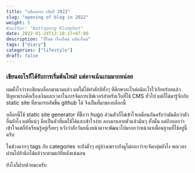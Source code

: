 ```yaml
---
title: "บล็อกแรก เปิดปี 2022"
slug: "opening of blog in 2022"
weight: 5
#author: "Nattapong Klumphet"
date: 2022-01-24T13:10:17+07:00
description: "ปีใหม่ เรื่องใหม่ บล็อกใหม่"
tags: ["diary"]
categories: ["lifestyle"]
draft: false
---
```

### เขียนอะไรก็ได้รับการเริ่มต้นใหม่! แต่อาจเน้นเกมมากหน่อย
<!--more-->

ผมตั้งใจว่าจะเขียนบล็อกมานานแล้ว แต่ไม่ได้ทำสักทีทั้งๆ ที่ศึกษาอะไรต่อมิอะไรไว้เรียบร้อยแล้ว
ปัญหาแรกคือเรื่องเงินและเวลาในการจัดการเซิฟเวอร์สำหรับเว็บที่ใช้ CMS ทั่วไป แต่ก็ได้มารู้จักกับ static site ที่สามารถอัพขึ้น github ได้ จึงเป็นที่มาของบล็อกนี้

บล็อกนี้ใช้ static site generator ที่ชื่อว่า hugo ส่วนตัวก็ไม่เข้าใจเหมือนกันครับว่ามันดีกว่าตัวอื่นยังไง แต่ที่แน่ๆ คือเป็นตัวที่ผมใช้ได้และเข้าใจง่าย ลองมาหลายตัวแล้วมึนๆ ทั้งนั้น แต่ถึงบอกว่าเข้าใจแต่ก็ยังเรียนรู้อยู่เรื่อยๆ หวังว่าสักวันหนึ่งหน้าตาจะพัฒนาไปมากกว่าหน้าตาเพื่อนฐานที่ใช้อยู่นี้ครับ

ในช่วงแรกๆ tags กับ categories จะยังมั่วๆ อยู่บ้างเพราะยังดูไม่ออกว่าจะจัดกลุ่มยังไง พอเวลาผ่านไปถ้านึกได้แล้วจะตามแก้ทีหลังแน่นอน

ยังไงก็ฝากด้วยนะครับ
